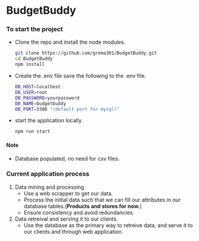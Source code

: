 # BudgetBuddy


### To start the project
 - Clone the repo and install the node modules.
    ```bash
    git clone https://github.com/grema301/BudgetBuddy.git
    cd BudgetBuddy 
    npm install
    ```
 -  Create the .env file save the following to the .env file.
    ```bash
    DB_HOST=localhost
    DB_USER=root
    DB_PASSWORD=yourpassword
    DB_NAME=budgetbuddy
    DB_PORT=3306 "(default port for mysql)"
    ```
 - start the application locally 
   ```bash
   npm run start
   ```
#### Note
 - Database populated, no need for csv files.


### Current application process
1.  Data mining and processing
    - Use a web scrapper to get our data.
    - Process the initial data such that we can fill our attributes in our database tables.(<strong>Products and stores for now.</strong>)
    - Ensure consistency and avoid redundancies.
2. Data retreival and serving it to our clients.
   -  Use the database as the primary way to retreive data, and serve it to our clients and through web application.

  
